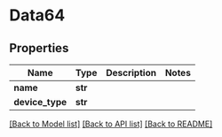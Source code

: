 # Data64

## Properties
Name | Type | Description | Notes
------------ | ------------- | ------------- | -------------
**name** | **str** |  | 
**device_type** | **str** |  | 

[[Back to Model list]](../README.md#documentation-for-models) [[Back to API list]](../README.md#documentation-for-api-endpoints) [[Back to README]](../README.md)


